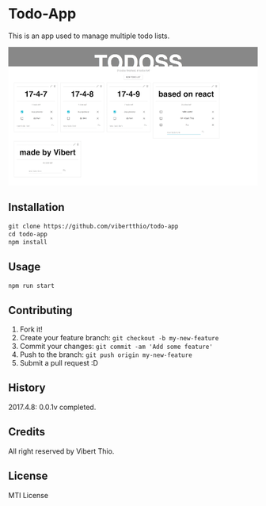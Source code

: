 # Todo-App

This is an app used to manage multiple todo lists.

![alt tag](https://github.com/vibertthio/todo-app/blob/master/public/demo.png)

## Installation

```
git clone https://github.com/vibertthio/todo-app
cd todo-app
npm install
```

## Usage

```
npm run start
```

## Contributing

1. Fork it!
2. Create your feature branch: `git checkout -b my-new-feature`
3. Commit your changes: `git commit -am 'Add some feature'`
4. Push to the branch: `git push origin my-new-feature`
5. Submit a pull request :D

## History

2017.4.8: 0.0.1v completed.

## Credits

All right reserved by Vibert Thio.

## License

MTI License

